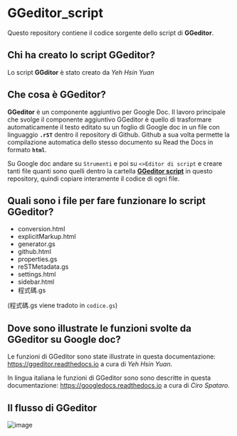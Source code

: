 # GGeditor_script

Questo repository contiene il codice sorgente dello script di **GGeditor**.

## Chi ha creato lo script GGeditor?

Lo script **GGditor** è stato creato da *Yeh Hsin Yuan*

## Che cosa è GGeditor?

**GGeditor** è un componente aggiuntivo per Google Doc. Il lavoro principale che svolge il componente aggiuntivo GGeditor è quello di trasformare automaticamente il testo editato su un foglio di Google doc in un file con linguaggio **``.rST``** dentro il repository di Github. Github a sua volta permette la compilazione automatica dello stesso documento su Read the Docs in formato **``html``**. 

Su Google doc andare su ``Strumenti`` e poi su ``<>Editor di script`` e creare tanti file quanti sono quelli dentro la cartella [**GGeditor script**](https://github.com/cirospat/GGeditor_script/tree/master/GGeditor%20script) in questo repository, quindi copiare interamente il codice di ogni file.

## Quali sono i file per fare funzionare lo script GGeditor?

- conversion.html
- explicitMarkup.html
- generator.gs
- github.html
- properties.gs
- reSTMetadata.gs
- settings.html
- sidebar.html
- 程式碼.gs

(程式碼.gs viene tradoto in ``codice.gs``)


## Dove sono illustrate le funzioni svolte da GGeditor su Google doc?

Le funzioni di GGeditor sono state illustrate in questa documentazione: https://ggeditor.readthedocs.io a cura di *Yeh Hsin Yuan*.

In lingua italiana le funzioni di GGeditor sono sono descritte in questa documentazione: https://googledocs.readthedocs.io a cura di *Ciro Spataro*.

## Il flusso di GGeditor

![image](https://ggeditor.readthedocs.io/en/latest/_images/index_1.png)
